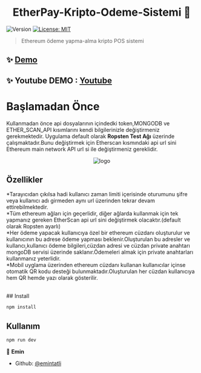 <h1 align="center">EtherPay-Kripto-Odeme-Sistemi 👋</h1>
<p>
  <img alt="Version" src="https://img.shields.io/badge/version-0.1.0-blue.svg?cacheSeconds=2592000" />
  <a href="#" target="_blank">
    <img alt="License: MIT" src="https://img.shields.io/badge/License-MIT-yellow.svg" />
  </a>
</p>

> Ethereum ödeme yapma-alma kripto POS sistemi

## ✨ [Demo](https://ether-pay.herokuapp.com/demokullanici123)

## ✨ Youtube DEMO : [Youtube](https://www.youtube.com/watch?v=9b5IKDIbq0I)

# Başlamadan Önce
Kullanmadan önce api dosyalarının içindedki token,MONGODB ve ETHER_SCAN_API kısımlarını kendi bilgilerinizle değiştirmeniz gerekmektedir.
Uygulama default olarak <b>Ropsten Test Ağı</b> üzerinde çalışmaktadır.Bunu değiştirmek için Etherscan kısmındaki api url sini Ethereum main network API url si ile değiştirmeniz gereklidir.


<p align="center"><img src="https://i.ibb.co/NCwG9Lp/logo.png" alt="logo" border="0"></p>

## Özellikler
*Tarayıcıdan çıkılsa hadi kullanıcı zaman limiti içerisinde oturumunu şifre veya kullanıcı adı girmeden aynı url üzerinden tekrar devam ettirebilmektedir.<br/>
*Tüm ethereum ağları için geçerlidir, diğer ağlarda kullanmak için tek yapmanız gereken EtherScan api url sini değiştirmek olacaktır.(default olarak Ropsten ayarlı)<br/>
*Her ödeme yapacak kullanıcıya özel bir ethereum cüzdanı oluşturulur ve kullanıcının bu adrese ödeme yapması beklenir.Oluşturulan bu adresler ve kullancı,kullanıcı ödeme bilgileri,cüzdan adresi ve cüzdan private anahtarı mongoDB servisi üzerinde saklanır.Ödemeleri almak için private anahtarları kullanmanız yeterlidir.<br/>
*Mobil uyglama üzerinden ethereum cüzdanı kullanan kullanıcılar içinse otomatik QR kodu desteği bulunmaktadır.Oluşturulan her cüzdan kullanıcıya hem QR hemde yazı olarak gösterilir.


<br/>
## Install

```sh
npm install
```

## Kullanım

```sh
npm run dev
```


👤 **Emin**

* Github: [@emintatli](https://github.com/emintatli)

